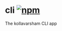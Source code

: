 # cli [![npm](https://img.shields.io/npm/v/kollavarsham-cli.svg)](https://www.npmjs.com/package/kollavarsham-cli)
The kollavarsham CLI app
